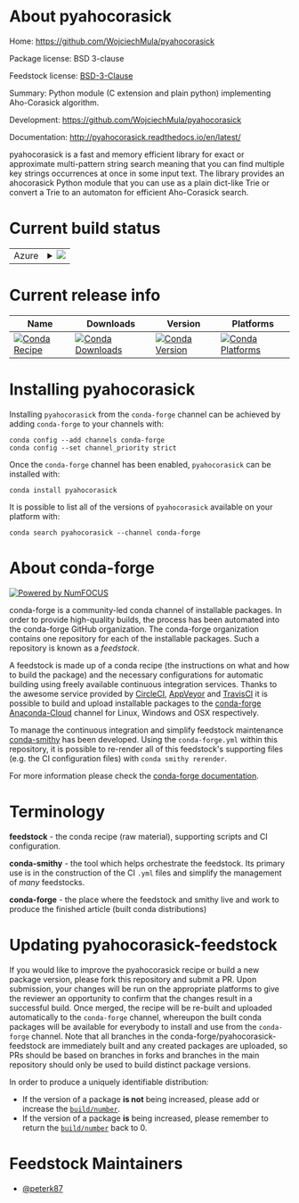 About pyahocorasick
===================

Home: https://github.com/WojciechMula/pyahocorasick

Package license: BSD 3-clause

Feedstock license: [BSD-3-Clause](https://github.com/conda-forge/pyahocorasick-feedstock/blob/master/LICENSE.txt)

Summary: Python module (C extension and plain python) implementing Aho-Corasick algorithm.

Development: https://github.com/WojciechMula/pyahocorasick

Documentation: http://pyahocorasick.readthedocs.io/en/latest/

pyahocorasick is a fast and memory efficient library for exact or approximate multi-pattern string
search meaning that you can find multiple key strings occurrences at once in some input text.
The library provides an ahocorasick Python module that you can use as a plain dict-like Trie or
convert a Trie to an automaton for efficient Aho-Corasick search.


Current build status
====================


<table>
    
  <tr>
    <td>Azure</td>
    <td>
      <details>
        <summary>
          <a href="https://dev.azure.com/conda-forge/feedstock-builds/_build/latest?definitionId=3197&branchName=master">
            <img src="https://dev.azure.com/conda-forge/feedstock-builds/_apis/build/status/pyahocorasick-feedstock?branchName=master">
          </a>
        </summary>
        <table>
          <thead><tr><th>Variant</th><th>Status</th></tr></thead>
          <tbody><tr>
              <td>linux_64_python3.7.____cpython</td>
              <td>
                <a href="https://dev.azure.com/conda-forge/feedstock-builds/_build/latest?definitionId=3197&branchName=master">
                  <img src="https://dev.azure.com/conda-forge/feedstock-builds/_apis/build/status/pyahocorasick-feedstock?branchName=master&jobName=linux&configuration=linux_64_python3.7.____cpython" alt="variant">
                </a>
              </td>
            </tr><tr>
              <td>linux_64_python3.8.____cpython</td>
              <td>
                <a href="https://dev.azure.com/conda-forge/feedstock-builds/_build/latest?definitionId=3197&branchName=master">
                  <img src="https://dev.azure.com/conda-forge/feedstock-builds/_apis/build/status/pyahocorasick-feedstock?branchName=master&jobName=linux&configuration=linux_64_python3.8.____cpython" alt="variant">
                </a>
              </td>
            </tr><tr>
              <td>linux_64_python3.9.____cpython</td>
              <td>
                <a href="https://dev.azure.com/conda-forge/feedstock-builds/_build/latest?definitionId=3197&branchName=master">
                  <img src="https://dev.azure.com/conda-forge/feedstock-builds/_apis/build/status/pyahocorasick-feedstock?branchName=master&jobName=linux&configuration=linux_64_python3.9.____cpython" alt="variant">
                </a>
              </td>
            </tr><tr>
              <td>osx_64_python3.7.____cpython</td>
              <td>
                <a href="https://dev.azure.com/conda-forge/feedstock-builds/_build/latest?definitionId=3197&branchName=master">
                  <img src="https://dev.azure.com/conda-forge/feedstock-builds/_apis/build/status/pyahocorasick-feedstock?branchName=master&jobName=osx&configuration=osx_64_python3.7.____cpython" alt="variant">
                </a>
              </td>
            </tr><tr>
              <td>osx_64_python3.8.____cpython</td>
              <td>
                <a href="https://dev.azure.com/conda-forge/feedstock-builds/_build/latest?definitionId=3197&branchName=master">
                  <img src="https://dev.azure.com/conda-forge/feedstock-builds/_apis/build/status/pyahocorasick-feedstock?branchName=master&jobName=osx&configuration=osx_64_python3.8.____cpython" alt="variant">
                </a>
              </td>
            </tr><tr>
              <td>osx_64_python3.9.____cpython</td>
              <td>
                <a href="https://dev.azure.com/conda-forge/feedstock-builds/_build/latest?definitionId=3197&branchName=master">
                  <img src="https://dev.azure.com/conda-forge/feedstock-builds/_apis/build/status/pyahocorasick-feedstock?branchName=master&jobName=osx&configuration=osx_64_python3.9.____cpython" alt="variant">
                </a>
              </td>
            </tr><tr>
              <td>win_64_python3.7.____cpython</td>
              <td>
                <a href="https://dev.azure.com/conda-forge/feedstock-builds/_build/latest?definitionId=3197&branchName=master">
                  <img src="https://dev.azure.com/conda-forge/feedstock-builds/_apis/build/status/pyahocorasick-feedstock?branchName=master&jobName=win&configuration=win_64_python3.7.____cpython" alt="variant">
                </a>
              </td>
            </tr><tr>
              <td>win_64_python3.8.____cpython</td>
              <td>
                <a href="https://dev.azure.com/conda-forge/feedstock-builds/_build/latest?definitionId=3197&branchName=master">
                  <img src="https://dev.azure.com/conda-forge/feedstock-builds/_apis/build/status/pyahocorasick-feedstock?branchName=master&jobName=win&configuration=win_64_python3.8.____cpython" alt="variant">
                </a>
              </td>
            </tr><tr>
              <td>win_64_python3.9.____cpython</td>
              <td>
                <a href="https://dev.azure.com/conda-forge/feedstock-builds/_build/latest?definitionId=3197&branchName=master">
                  <img src="https://dev.azure.com/conda-forge/feedstock-builds/_apis/build/status/pyahocorasick-feedstock?branchName=master&jobName=win&configuration=win_64_python3.9.____cpython" alt="variant">
                </a>
              </td>
            </tr>
          </tbody>
        </table>
      </details>
    </td>
  </tr>
</table>

Current release info
====================

| Name | Downloads | Version | Platforms |
| --- | --- | --- | --- |
| [![Conda Recipe](https://img.shields.io/badge/recipe-pyahocorasick-green.svg)](https://anaconda.org/conda-forge/pyahocorasick) | [![Conda Downloads](https://img.shields.io/conda/dn/conda-forge/pyahocorasick.svg)](https://anaconda.org/conda-forge/pyahocorasick) | [![Conda Version](https://img.shields.io/conda/vn/conda-forge/pyahocorasick.svg)](https://anaconda.org/conda-forge/pyahocorasick) | [![Conda Platforms](https://img.shields.io/conda/pn/conda-forge/pyahocorasick.svg)](https://anaconda.org/conda-forge/pyahocorasick) |

Installing pyahocorasick
========================

Installing `pyahocorasick` from the `conda-forge` channel can be achieved by adding `conda-forge` to your channels with:

```
conda config --add channels conda-forge
conda config --set channel_priority strict
```

Once the `conda-forge` channel has been enabled, `pyahocorasick` can be installed with:

```
conda install pyahocorasick
```

It is possible to list all of the versions of `pyahocorasick` available on your platform with:

```
conda search pyahocorasick --channel conda-forge
```


About conda-forge
=================

[![Powered by
NumFOCUS](https://img.shields.io/badge/powered%20by-NumFOCUS-orange.svg?style=flat&colorA=E1523D&colorB=007D8A)](https://numfocus.org)

conda-forge is a community-led conda channel of installable packages.
In order to provide high-quality builds, the process has been automated into the
conda-forge GitHub organization. The conda-forge organization contains one repository
for each of the installable packages. Such a repository is known as a *feedstock*.

A feedstock is made up of a conda recipe (the instructions on what and how to build
the package) and the necessary configurations for automatic building using freely
available continuous integration services. Thanks to the awesome service provided by
[CircleCI](https://circleci.com/), [AppVeyor](https://www.appveyor.com/)
and [TravisCI](https://travis-ci.com/) it is possible to build and upload installable
packages to the [conda-forge](https://anaconda.org/conda-forge)
[Anaconda-Cloud](https://anaconda.org/) channel for Linux, Windows and OSX respectively.

To manage the continuous integration and simplify feedstock maintenance
[conda-smithy](https://github.com/conda-forge/conda-smithy) has been developed.
Using the ``conda-forge.yml`` within this repository, it is possible to re-render all of
this feedstock's supporting files (e.g. the CI configuration files) with ``conda smithy rerender``.

For more information please check the [conda-forge documentation](https://conda-forge.org/docs/).

Terminology
===========

**feedstock** - the conda recipe (raw material), supporting scripts and CI configuration.

**conda-smithy** - the tool which helps orchestrate the feedstock.
                   Its primary use is in the construction of the CI ``.yml`` files
                   and simplify the management of *many* feedstocks.

**conda-forge** - the place where the feedstock and smithy live and work to
                  produce the finished article (built conda distributions)


Updating pyahocorasick-feedstock
================================

If you would like to improve the pyahocorasick recipe or build a new
package version, please fork this repository and submit a PR. Upon submission,
your changes will be run on the appropriate platforms to give the reviewer an
opportunity to confirm that the changes result in a successful build. Once
merged, the recipe will be re-built and uploaded automatically to the
`conda-forge` channel, whereupon the built conda packages will be available for
everybody to install and use from the `conda-forge` channel.
Note that all branches in the conda-forge/pyahocorasick-feedstock are
immediately built and any created packages are uploaded, so PRs should be based
on branches in forks and branches in the main repository should only be used to
build distinct package versions.

In order to produce a uniquely identifiable distribution:
 * If the version of a package **is not** being increased, please add or increase
   the [``build/number``](https://docs.conda.io/projects/conda-build/en/latest/resources/define-metadata.html#build-number-and-string).
 * If the version of a package **is** being increased, please remember to return
   the [``build/number``](https://docs.conda.io/projects/conda-build/en/latest/resources/define-metadata.html#build-number-and-string)
   back to 0.

Feedstock Maintainers
=====================

* [@peterk87](https://github.com/peterk87/)

